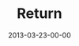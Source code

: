 ---
layout: message
category: message
series: "ROI"
title: "Return"
date: 2013-03-23-00-00
message_id: 773
audio-description: "We are experimenting with investing for return."
audio: "http://www.crossroads.net/players/media/hq/roi_03.mp3"
audio-title: "Return"
audio-duration: "44:36"
program-description: "Program - WK3 ROI"
program: "http://www.crossroads.net/players/media/hq/03_23-24_13Program_LO.pdf"
program-title: "Return"
video-description: "We are experimenting with investing for return."
video-title: "Return"
video: "https://s3.amazonaws.com/crossroadsvideomessages/roi_03.mp4"
video-poster: "https://www.crossroads.net/uploadedfiles/roi_03_still.jpg"
---